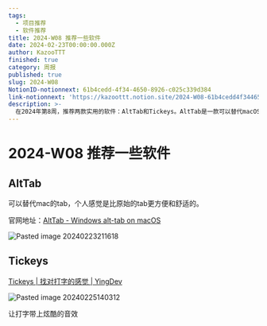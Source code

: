 ```yaml
---
tags:
  - 项目推荐
  - 软件推荐
title: 2024-W08 推荐一些软件
date: 2024-02-23T00:00:00.000Z
author: KazooTTT
finished: true
category: 周报
published: true
slug: 2024-W08
NotionID-notionnext: 61b4cedd-4f34-4650-8926-c025c339d384
link-notionnext: 'https://kazoottt.notion.site/2024-W08-61b4cedd4f3446508926c025c339d384'
description: >-
  在2024年第8周，推荐两款实用的软件：AltTab和Tickeys。AltTab是一款可以替代macOS默认切换窗口功能的软件，提供更便捷舒适的体验。Tickeys则是一款为打字添加炫酷音效的软件，让打字体验更加有趣。
---
```


# 2024-W08 推荐一些软件

## AltTab

可以替代mac的tab，个人感觉是比原始的tab更方便和舒适的。

官网地址：[AltTab - Windows alt-tab on macOS](https://alt-tab-macos.netlify.app/)

![Pasted image 20240223211618](https://pictures.kazoottt.top/2024/03/20240325-7864a099b4db48ca82ab17edf250943b.png)

## Tickeys

[Tickeys | 找对打字的感觉 | YingDev](https://www.yingdev.com/projects/tickeys)

![Pasted image 20240225140312](https://pictures.kazoottt.top/2024/03/20240325-b244b3ec8e2c306837993f91eebe3cfe.png)

让打字带上炫酷的音效
